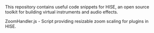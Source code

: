 This repository contains useful code snippets for HISE, an open source toolkit for building virtual instruments and audio effects.

ZoomHandler.js - Script providing resizable zoom scaling for plugins in HISE.
